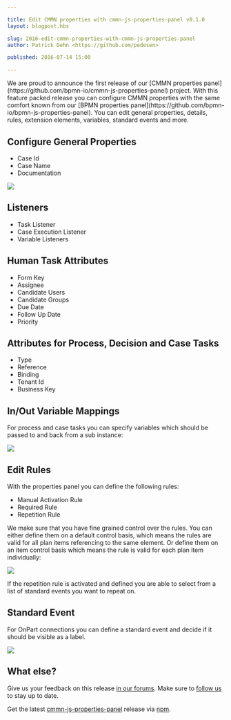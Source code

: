 ```yaml
---

title: Edit CMMN properties with cmmn-js-properties-panel v0.1.0
layout: blogpost.hbs

slug: 2016-edit-cmmn-properties-with-cmmn-js-properties-panel
author: Patrick Dehn <https://github.com/pedesen>

published: 2016-07-14 15:00

---
```



<p class="introduction">
  We are proud to announce the first release of our [CMMN properties panel](https://github.com/bpmn-io/cmmn-js-properties-panel) project. With this feature packed release you can configure CMMN properties with the same comfort known from our [BPMN properties panel](https://github.com/bpmn-io/bpmn-js-properties-panel). You can edit general properties, details, rules, extension elements, variables, standard events and more.
</p>

<!-- continue -->

## Configure General Properties

* Case Id
* Case Name
* Documentation

<div class="figure">
  <img src="{{ assets }}/attachments/blog/2016/012-case-id.png">
</div>

## Listeners

* Task Listener
* Case Execution Listener
* Variable Listeners

## Human Task Attributes

* Form Key
* Assignee
* Candidate Users
* Candidate Groups
* Due Date
* Follow Up Date
* Priority

## Attributes for Process, Decision and Case Tasks

* Type
* Reference
* Binding
* Tenant Id
* Business Key

## In/Out Variable Mappings

For process and case tasks you can specify variables which should be passed to and back from a sub instance:

<div class="figure">
  <img src="{{ assets }}/attachments/blog/2016/012-in-mapping.png">
</div>

## Edit Rules

With the properties panel you can define the following rules:

* Manual Activation Rule
* Required Rule
* Repetition Rule

We make sure that you have fine grained control over the rules. You can either define them on a default control basis, which means the rules are valid for all plan items referencing to the same element. Or define them on an item control basis which means the rule is valid for each plan item individually:

<div class="figure">
  <img src="{{ assets }}/attachments/blog/2016/012-rules-item-control.gif">
</div>

If the repetition rule is activated and defined you are able to select from a list of standard events you want to repeat on.

## Standard Event

For OnPart connections you can define a standard event and decide if it should be visible as a label.

<div class="figure">
  <img src="{{ assets }}/attachments/blog/2016/012-standard-event.gif">
</div>


## What else?

Give us your feedback on this release [in our forums](https://forum.bpmn.io). Make sure to [follow us](https://twitter.com/bpmn_io) to stay up to date.

Get the latest [cmmn-js-properties-panel](https://github.com/bpmn-io/cmmn-js-properties-panel) release via [npm](https://www.npmjs.com/package/cmmn-js-properties-panel).
